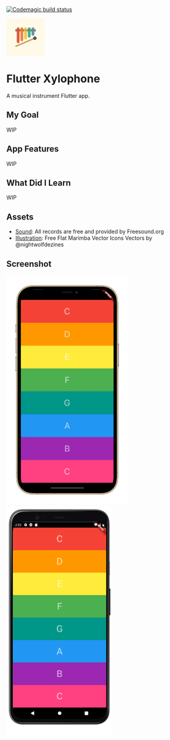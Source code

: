 [![Codemagic build status](https://api.codemagic.io/apps/5fe0dab715bfd1fb13fbc620/5fe0dab715bfd1fb13fbc61f/status_badge.svg)](https://codemagic.io/apps/5fe0dab715bfd1fb13fbc620/5fe0dab715bfd1fb13fbc61f/latest_build)

<img src="./appstore.png" data-canonical-src="./appstore" width="100" height="100" />

# Flutter Xylophone

A musical instrument Flutter app.

## My Goal

WIP

## App Features

WIP

## What Did I Learn

WIP

## Assets

- [Sound](https://freesound.org/search/?q=xylophone): All records are free and provided by Freesound.org
- [Illustration](https://www.vecteezy.com/vector-art/138544-free-flat-marimba-vector-icons): Free Flat Marimba Vector Icons Vectors by @nightwolfdezines

## Screenshot

<img src="./mockup/ios.png" data-canonical-src="./mockup/ios.png" height="600" />
<img src="./mockup/android.png" data-canonical-src="./mockup/android.png" height="600" />
